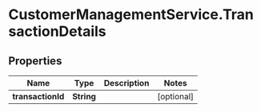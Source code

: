 # CustomerManagementService.TransactionDetails

## Properties
Name | Type | Description | Notes
------------ | ------------- | ------------- | -------------
**transactionId** | **String** |  | [optional] 
